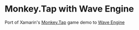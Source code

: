 # Monkey.Tap with Wave Engine
Port of Xamarin's [Monkey.Tap](https://github.com/infinitespace-studios/Monkey.Tap) game demo to [Wave Engine](https://waveengine.net/)

